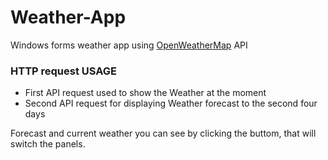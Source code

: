 <h1>Weather-App</h1>
Windows forms weather app using <a href="https://openweathermap.org/">OpenWeatherMap</a> API

<h3>HTTP request USAGE</h3>
<ul>
  <li>First API request used to show the Weather at the moment</li>
  <li>Second API request for displaying Weather forecast to the second four days</li>
</ul>
<p>Forecast and current weather you can see by clicking the buttom, that will switch the panels.</p> 
